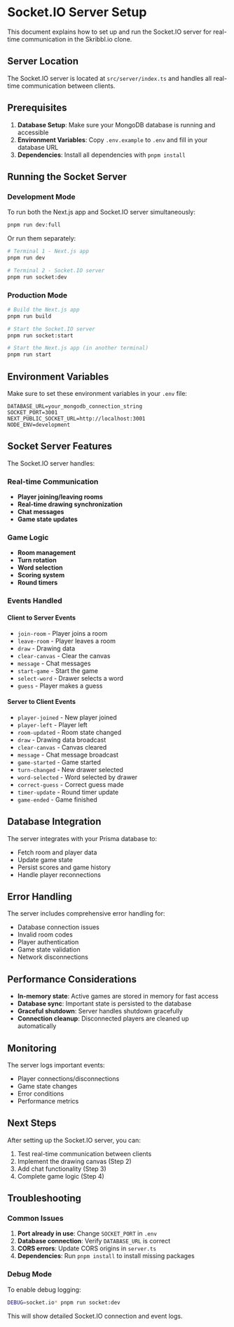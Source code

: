 # Socket.IO Server Setup

This document explains how to set up and run the Socket.IO server for real-time communication in the Skribbl.io clone.

## Server Location

The Socket.IO server is located at `src/server/index.ts` and handles all real-time communication between clients.

## Prerequisites

1. **Database Setup**: Make sure your MongoDB database is running and accessible
2. **Environment Variables**: Copy `.env.example` to `.env` and fill in your database URL
3. **Dependencies**: Install all dependencies with `pnpm install`

## Running the Socket Server

### Development Mode

To run both the Next.js app and Socket.IO server simultaneously:

```bash
pnpm run dev:full
```

Or run them separately:

```bash
# Terminal 1 - Next.js app
pnpm run dev

# Terminal 2 - Socket.IO server
pnpm run socket:dev
```

### Production Mode

```bash
# Build the Next.js app
pnpm run build

# Start the Socket.IO server
pnpm run socket:start

# Start the Next.js app (in another terminal)
pnpm run start
```

## Environment Variables

Make sure to set these environment variables in your `.env` file:

```env
DATABASE_URL=your_mongodb_connection_string
SOCKET_PORT=3001
NEXT_PUBLIC_SOCKET_URL=http://localhost:3001
NODE_ENV=development
```

## Socket Server Features

The Socket.IO server handles:

### Real-time Communication

- **Player joining/leaving rooms**
- **Real-time drawing synchronization**
- **Chat messages**
- **Game state updates**

### Game Logic

- **Room management**
- **Turn rotation**
- **Word selection**
- **Scoring system**
- **Round timers**

### Events Handled

#### Client to Server Events

- `join-room` - Player joins a room
- `leave-room` - Player leaves a room
- `draw` - Drawing data
- `clear-canvas` - Clear the canvas
- `message` - Chat messages
- `start-game` - Start the game
- `select-word` - Drawer selects a word
- `guess` - Player makes a guess

#### Server to Client Events

- `player-joined` - New player joined
- `player-left` - Player left
- `room-updated` - Room state changed
- `draw` - Drawing data broadcast
- `clear-canvas` - Canvas cleared
- `message` - Chat message broadcast
- `game-started` - Game started
- `turn-changed` - New drawer selected
- `word-selected` - Word selected by drawer
- `correct-guess` - Correct guess made
- `timer-update` - Round timer update
- `game-ended` - Game finished

## Database Integration

The server integrates with your Prisma database to:

- Fetch room and player data
- Update game state
- Persist scores and game history
- Handle player reconnections

## Error Handling

The server includes comprehensive error handling for:

- Database connection issues
- Invalid room codes
- Player authentication
- Game state validation
- Network disconnections

## Performance Considerations

- **In-memory state**: Active games are stored in memory for fast access
- **Database sync**: Important state is persisted to the database
- **Graceful shutdown**: Server handles shutdown gracefully
- **Connection cleanup**: Disconnected players are cleaned up automatically

## Monitoring

The server logs important events:

- Player connections/disconnections
- Game state changes
- Error conditions
- Performance metrics

## Next Steps

After setting up the Socket.IO server, you can:

1. Test real-time communication between clients
2. Implement the drawing canvas (Step 2)
3. Add chat functionality (Step 3)
4. Complete game logic (Step 4)

## Troubleshooting

### Common Issues

1. **Port already in use**: Change `SOCKET_PORT` in `.env`
2. **Database connection**: Verify `DATABASE_URL` is correct
3. **CORS errors**: Update CORS origins in `server.ts`
4. **Dependencies**: Run `pnpm install` to install missing packages

### Debug Mode

To enable debug logging:

```bash
DEBUG=socket.io* pnpm run socket:dev
```

This will show detailed Socket.IO connection and event logs.
